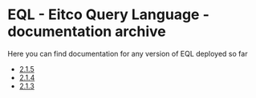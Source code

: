 
# EQL - Eitco Query Language - documentation archive

Here you can find documentation for any version of EQL deployed so far

 * [2.1.5](archive/2.1.5)
 * [2.1.4](archive/2.1.4)
 * [2.1.3](archive/2.1.3)
